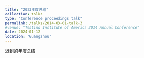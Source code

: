 ```yaml
---
title: "2023年度总结"
collection: talks
type: "Conference proceedings talk"
permalink: /talks/2014-03-01-talk-3
#venue: "Testing Institute of America 2014 Annual Conference"
date: 2024-01-12
location: "Guangzhou"
---
```


迟到的年度总结


